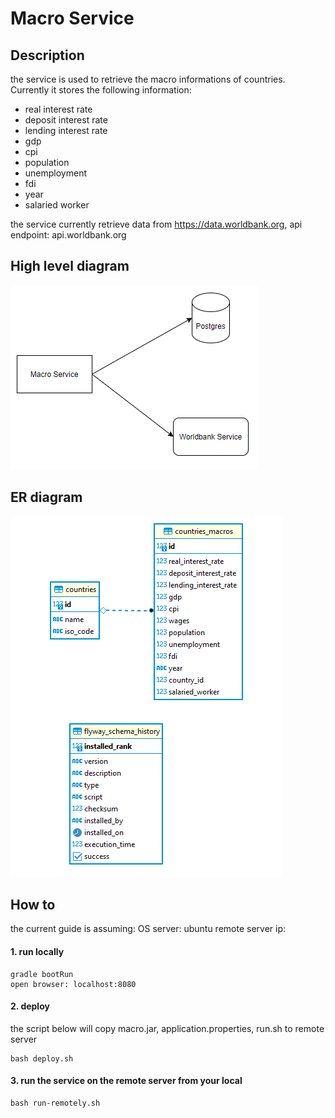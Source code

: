 # Macro Service
## Description
the service is used to retrieve the macro informations of countries. Currently it stores the following information:
- real interest rate
- deposit interest rate
- lending interest rate
- gdp
- cpi
- population
- unemployment
- fdi
- year
- salaried worker

the service currently retrieve data from https://data.worldbank.org, api endpoint: api.worldbank.org

## High level diagram
![high level diagram](diagram/macro_service.png)

## ER diagram
![ER diagram](diagram/macro_erd.png)

## How to
the current guide is assuming:
OS server: ubuntu
remote server ip: 
#### 1. run locally
```
gradle bootRun
open browser: localhost:8080
```
#### 2. deploy 
the script below will copy macro.jar, application.properties, run.sh to remote server
```
bash deploy.sh
```

#### 3.  run the service on the remote server from your local 
```
bash run-remotely.sh
```
